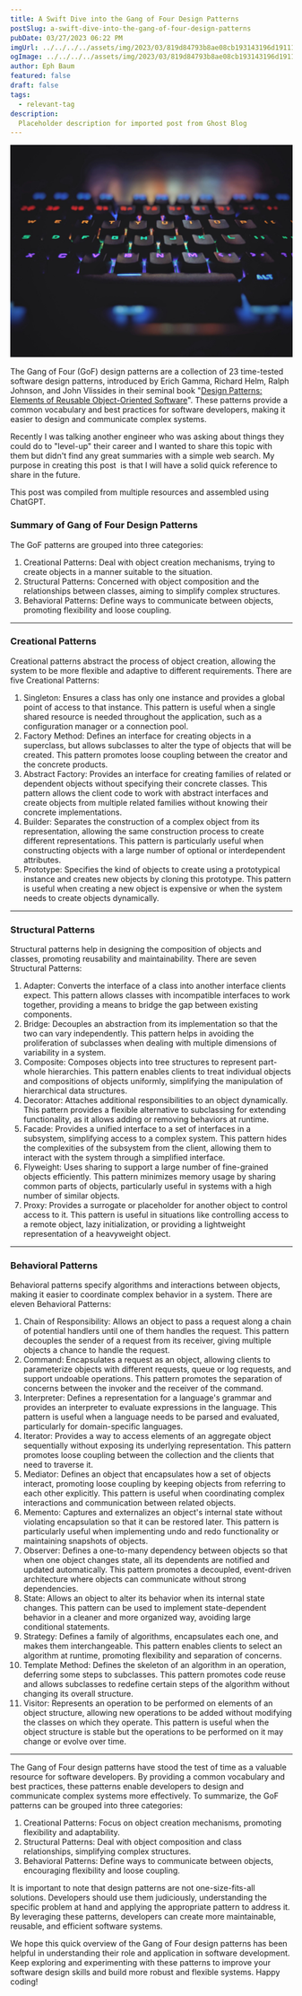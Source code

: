 ```yaml
---
title: A Swift Dive into the Gang of Four Design Patterns
postSlug: a-swift-dive-into-the-gang-of-four-design-patterns
pubDate: 03/27/2023 06:22 PM
imgUrl: ../../../../assets/img/2023/03/819d84793b8ae08cb193143196d191119f92e948.jpeg
ogImage: ../../../../assets/img/2023/03/819d84793b8ae08cb193143196d191119f92e948.jpeg
author: Eph Baum
featured: false
draft: false
tags:
  - relevant-tag
description:
  Placeholder description for imported post from Ghost Blog
---
```


![Featured Image](../../../../assets/img/2023/03/819d84793b8ae08cb193143196d191119f92e948.jpeg)

The Gang of Four (GoF) design patterns are a collection of 23 time-tested software design patterns, introduced by Erich Gamma, Richard Helm, Ralph Johnson, and John Vlissides in their seminal book "[Design Patterns: Elements of Reusable Object-Oriented Software](https://www.goodreads.com/book/show/85009.Design_Patterns)". These patterns provide a common vocabulary and best practices for software developers, making it easier to design and communicate complex systems.

Recently I was talking another engineer who was asking about things they could do to "level-up" their career and I wanted to share this topic with them but didn't find any great summaries with a simple web search. My purpose in creating this post  is that I will have a solid quick reference to share in the future.

This post was compiled from multiple resources and assembled using ChatGPT.

### Summary of Gang of Four Design Patterns

The GoF patterns are grouped into three categories:

1.  Creational Patterns: Deal with object creation mechanisms, trying to create objects in a manner suitable to the situation.
2.  Structural Patterns: Concerned with object composition and the relationships between classes, aiming to simplify complex structures.
3.  Behavioral Patterns: Define ways to communicate between objects, promoting flexibility and loose coupling.

* * *

### Creational Patterns

Creational patterns abstract the process of object creation, allowing the system to be more flexible and adaptive to different requirements. There are five Creational Patterns:

1.  Singleton: Ensures a class has only one instance and provides a global point of access to that instance. This pattern is useful when a single shared resource is needed throughout the application, such as a configuration manager or a connection pool.
2.  Factory Method: Defines an interface for creating objects in a superclass, but allows subclasses to alter the type of objects that will be created. This pattern promotes loose coupling between the creator and the concrete products.
3.  Abstract Factory: Provides an interface for creating families of related or dependent objects without specifying their concrete classes. This pattern allows the client code to work with abstract interfaces and create objects from multiple related families without knowing their concrete implementations.
4.  Builder: Separates the construction of a complex object from its representation, allowing the same construction process to create different representations. This pattern is particularly useful when constructing objects with a large number of optional or interdependent attributes.
5.  Prototype: Specifies the kind of objects to create using a prototypical instance and creates new objects by cloning this prototype. This pattern is useful when creating a new object is expensive or when the system needs to create objects dynamically.

* * *

### Structural Patterns

Structural patterns help in designing the composition of objects and classes, promoting reusability and maintainability. There are seven Structural Patterns:

1.  Adapter: Converts the interface of a class into another interface clients expect. This pattern allows classes with incompatible interfaces to work together, providing a means to bridge the gap between existing components.
2.  Bridge: Decouples an abstraction from its implementation so that the two can vary independently. This pattern helps in avoiding the proliferation of subclasses when dealing with multiple dimensions of variability in a system.
3.  Composite: Composes objects into tree structures to represent part-whole hierarchies. This pattern enables clients to treat individual objects and compositions of objects uniformly, simplifying the manipulation of hierarchical data structures.
4.  Decorator: Attaches additional responsibilities to an object dynamically. This pattern provides a flexible alternative to subclassing for extending functionality, as it allows adding or removing behaviors at runtime.
5.  Facade: Provides a unified interface to a set of interfaces in a subsystem, simplifying access to a complex system. This pattern hides the complexities of the subsystem from the client, allowing them to interact with the system through a simplified interface.
6.  Flyweight: Uses sharing to support a large number of fine-grained objects efficiently. This pattern minimizes memory usage by sharing common parts of objects, particularly useful in systems with a high number of similar objects.
7.  Proxy: Provides a surrogate or placeholder for another object to control access to it. This pattern is useful in situations like controlling access to a remote object, lazy initialization, or providing a lightweight representation of a heavyweight object.

* * *

### Behavioral Patterns

Behavioral patterns specify algorithms and interactions between objects, making it easier to coordinate complex behavior in a system. There are eleven Behavioral Patterns:

1.  Chain of Responsibility: Allows an object to pass a request along a chain of potential handlers until one of them handles the request. This pattern decouples the sender of a request from its receiver, giving multiple objects a chance to handle the request.
2.  Command: Encapsulates a request as an object, allowing clients to parameterize objects with different requests, queue or log requests, and support undoable operations. This pattern promotes the separation of concerns between the invoker and the receiver of the command.
3.  Interpreter: Defines a representation for a language's grammar and provides an interpreter to evaluate expressions in the language. This pattern is useful when a language needs to be parsed and evaluated, particularly for domain-specific languages.
4.  Iterator: Provides a way to access elements of an aggregate object sequentially without exposing its underlying representation. This pattern promotes loose coupling between the collection and the clients that need to traverse it.
5.  Mediator: Defines an object that encapsulates how a set of objects interact, promoting loose coupling by keeping objects from referring to each other explicitly. This pattern is useful when coordinating complex interactions and communication between related objects.
6.  Memento: Captures and externalizes an object's internal state without violating encapsulation so that it can be restored later. This pattern is particularly useful when implementing undo and redo functionality or maintaining snapshots of objects.
7.  Observer: Defines a one-to-many dependency between objects so that when one object changes state, all its dependents are notified and updated automatically. This pattern promotes a decoupled, event-driven architecture where objects can communicate without strong dependencies.
8.  State: Allows an object to alter its behavior when its internal state changes. This pattern can be used to implement state-dependent behavior in a cleaner and more organized way, avoiding large conditional statements.
9.  Strategy: Defines a family of algorithms, encapsulates each one, and makes them interchangeable. This pattern enables clients to select an algorithm at runtime, promoting flexibility and separation of concerns.
10.  Template Method: Defines the skeleton of an algorithm in an operation, deferring some steps to subclasses. This pattern promotes code reuse and allows subclasses to redefine certain steps of the algorithm without changing its overall structure.
11.  Visitor: Represents an operation to be performed on elements of an object structure, allowing new operations to be added without modifying the classes on which they operate. This pattern is useful when the object structure is stable but the operations to be performed on it may change or evolve over time.

* * *

The Gang of Four design patterns have stood the test of time as a valuable resource for software developers. By providing a common vocabulary and best practices, these patterns enable developers to design and communicate complex systems more effectively. To summarize, the GoF patterns can be grouped into three categories:

1.  Creational Patterns: Focus on object creation mechanisms, promoting flexibility and adaptability.
2.  Structural Patterns: Deal with object composition and class relationships, simplifying complex structures.
3.  Behavioral Patterns: Define ways to communicate between objects, encouraging flexibility and loose coupling.

It is important to note that design patterns are not one-size-fits-all solutions. Developers should use them judiciously, understanding the specific problem at hand and applying the appropriate pattern to address it. By leveraging these patterns, developers can create more maintainable, reusable, and efficient software systems.

We hope this quick overview of the Gang of Four design patterns has been helpful in understanding their role and application in software development. Keep exploring and experimenting with these patterns to improve your software design skills and build more robust and flexible systems. Happy coding!
